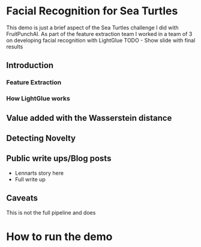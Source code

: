 # Facial Recognition for Sea Turtles
This demo is just a brief aspect of the Sea Turtles challenge I did with FruitPunchAI. As part of the feature extraction team I worked in a team of 3 on developing facial recognition with LightGlue
 TODO - Show slide with final results

## Introduction
### Feature Extraction
### How LightGlue works

## Value added with the Wasserstein distance

## Detecting Novelty


## Public write ups/Blog posts
* Lennarts story here
* Full write up

## Caveats
This is not the full pipeline and does

# How to run the demo